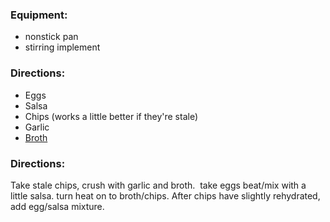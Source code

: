 ### Equipment:
- nonstick pan
- stirring implement

### Directions:
- Eggs
- Salsa
- Chips (works a little better if they're stale)
- Garlic
- [Broth](Broth.md) 

### Directions:
Take stale chips, crush with garlic and broth.  take eggs beat/mix with a little salsa. turn heat on to broth/chips. After chips have slightly rehydrated, add egg/salsa mixture.